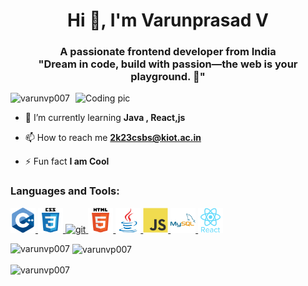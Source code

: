 <h1 align="center">Hi 👋, I'm Varunprasad V</h1>
<h3 align="center">A passionate frontend developer from India <br>"Dream in code, build with passion—the web is your playground. 🚀"</h3>
<img src="https://github.com/user-attachments/assets/ad49b27e-9c72-4008-9368-4731d8afb07c" alt="Coding pic" width="400" align="right">


<p align="left"> <img src="https://komarev.com/ghpvc/?username=varunvp007&label=Profile%20views&color=0e75b6&style=flat" alt="varunvp007" /> </p>


- 🌱 I’m currently learning **Java , React,js**

- 📫 How to reach me **2k23csbs@kiot.ac.in**

- ⚡ Fun fact **I am Cool**


<p align="left">
</p>

<h3 align="left">Languages and Tools:</h3>
<p align="left"> <a href="https://www.w3schools.com/cpp/" target="_blank" rel="noreferrer"> <img src="https://raw.githubusercontent.com/devicons/devicon/master/icons/cplusplus/cplusplus-original.svg" alt="cplusplus" width="40" height="40"/> </a> <a href="https://www.w3schools.com/css/" target="_blank" rel="noreferrer"> <img src="https://raw.githubusercontent.com/devicons/devicon/master/icons/css3/css3-original-wordmark.svg" alt="css3" width="40" height="40"/> </a> <a href="https://git-scm.com/" target="_blank" rel="noreferrer"> <img src="https://www.vectorlogo.zone/logos/git-scm/git-scm-icon.svg" alt="git" width="40" height="40"/> </a> <a href="https://www.w3.org/html/" target="_blank" rel="noreferrer"> <img src="https://raw.githubusercontent.com/devicons/devicon/master/icons/html5/html5-original-wordmark.svg" alt="html5" width="40" height="40"/> </a> <a href="https://www.java.com" target="_blank" rel="noreferrer"> <img src="https://raw.githubusercontent.com/devicons/devicon/master/icons/java/java-original.svg" alt="java" width="40" height="40"/> </a> <a href="https://developer.mozilla.org/en-US/docs/Web/JavaScript" target="_blank" rel="noreferrer"> <img src="https://raw.githubusercontent.com/devicons/devicon/master/icons/javascript/javascript-original.svg" alt="javascript" width="40" height="40"/> </a> <a href="https://www.mysql.com/" target="_blank" rel="noreferrer"> <img src="https://raw.githubusercontent.com/devicons/devicon/master/icons/mysql/mysql-original-wordmark.svg" alt="mysql" width="40" height="40"/> </a> <a href="https://reactjs.org/" target="_blank" rel="noreferrer"> <img src="https://raw.githubusercontent.com/devicons/devicon/master/icons/react/react-original-wordmark.svg" alt="react" width="40" height="40"/> </a> </p>

<p><img align="left" src="https://github-readme-stats.vercel.app/api/top-langs?username=varunvp007&show_icons=true&locale=en&layout=compact" alt="varunvp007" /></p>

<p>&nbsp;<img align="center" src="https://github-readme-stats.vercel.app/api?username=varunvp007&show_icons=true&locale=en" alt="varunvp007" /></p>

<p><img align="center" src="https://github-readme-streak-stats.herokuapp.com/?user=varunvp007&" alt="varunvp007" /></p>
